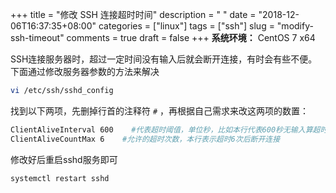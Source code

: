 +++
title = "修改 SSH 连接超时时间"
description = " "
date = "2018-12-06T16:37:35+08:00"
categories = ["linux"]
tags = ["ssh"]
slug = "modify-ssh-timeout"
comments = true
draft = false
+++
**系统环境：** CentOS 7 x64

SSH连接服务器时，超过一定时间没有输入后就会断开连接，有时会有些不便。下面通过修改服务器参数的方法来解决

```bash
vi /etc/ssh/sshd_config
```

找到以下两项，先删掉行首的注释符 `#` ，再根据自己需求来改这两项的数置：

```bash
ClientAliveInterval 600    #代表超时阈值，单位秒，比如本行代表600秒无输入算超时一次
ClientAliveCountMax 6    #允许的超时次数，本行表示超时6次后断开连接
```

修改好后重启sshd服务即可

```bash
systemctl restart sshd
```